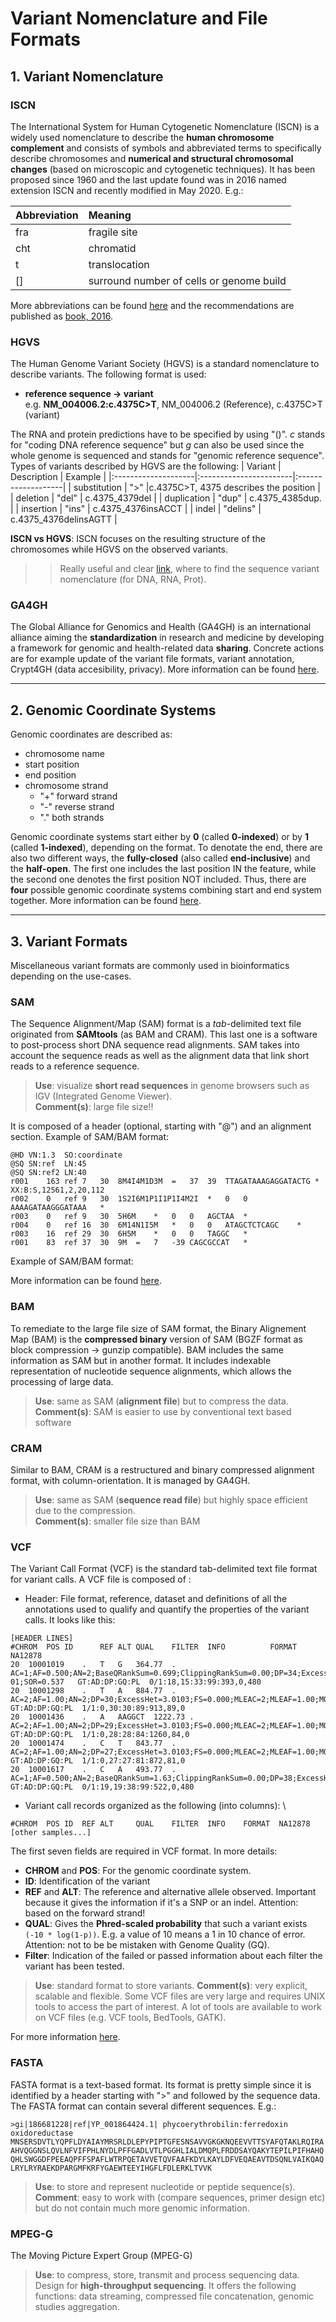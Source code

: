 # Variant Nomenclature and File Formats 

## 1. Variant Nomenclature 

### ISCN 
The International System for Human Cytogenetic Nomenclature (ISCN) is a widely used nomenclature to describe the **human chromosome complement** and consists of symbols and abbreviated terms to specifically describe chromosomes and **numerical and structural chromosomal changes** (based on microscopic and cytogenetic techniques). It has been proposed since 1960 and the last update found was in 2016 named extension ISCN and recently modified in May 2020. E.g.:

| Abbreviation        | Meaning                |
|:--------------------|:-----------------------|
| fra                 | fragile site           |
| cht                 | chromatid              |
| t                   | translocation          |
| []                  | surround number of cells or genome build |

More abbreviations can be found [here](https://www.coriell.org/0/Sections/Support/Global/iscn_help.aspx?PgId=263) and the recommendations are published as [book, 2016](https://www.karger.com/Book/Home/271658). 

### HGVS
The Human Genome Variant Society (HGVS) is a standard nomenclature to describe variants. The following format is used: 
* **reference sequence -> variant** \
 e.g. **NM_004006.2:c.4375C>T**, NM_004006.2 (Reference), c.4375C>T (variant) 


The RNA and protein predictions have to be specified by using "()". _c_ stands for "coding DNA reference sequence" but _g_ can also be used since the whole genome is sequenced and stands for "genomic reference sequence". \
Types of variants described by HGVS are the following: 
| Variant             | Description            | Example            |
|:--------------------|:-----------------------|:-------------------|
| substitution        | ">"                    |c.4375C>T, 4375 describes the position |
| deletion            | "del"              | c.4375_4379del |
| duplication         | "dup"         | c.4375_4385dup. | 
| insertion           | "ins" | c.4375_4376insACCT |
| indel               | "delins" | c.4375_4376delinsAGTT | 


**ISCN vs HGVS**: ISCN focuses on the resulting structure of the chromosomes while HGVS on the observed variants. 
>> Really useful and clear [link](https://varnomen.hgvs.org), where to find the sequence variant nomenclature (for DNA, RNA, Prot). 

### GA4GH
The Global Alliance for Genomics and Health (GA4GH) is an international alliance aiming the **standardization** in research and medicine by developing a framework for genomic and health-related data **sharing**. Concrete actions are for example update of the variant file formats, variant annotation, Crypt4GH (data accesibility, privacy). More information can be found [here](https://www.ga4gh.org). 

--------------- 

## 2. Genomic Coordinate Systems 
Genomic coordinates are described as: 
* chromosome name 
* start position 
* end position 
* chromosome strand 
   * "+" forward strand 
   * "-" reverse strand 
   * "." both strands

Genomic coordinate systems start either by **0** (called **0-indexed**) or by **1** (called **1-indexed**), depending on the format. To denotate the end, there are also two different ways, the **fully-closed** (also called **end-inclusive**) and the **half-open**. The first one includes the last position IN the feature, while the second one denotes the first position NOT included. Thus, there are **four** possible genomic coordinate systems combining start and end system together. More information can be found [here](https://plastid.readthedocs.io/en/latest/concepts/coordinates.html). 

--------------

## 3. Variant Formats 
Miscellaneous variant formats are commonly used in bioinformatics depending on the use-cases. 

### SAM 
The Sequence Alignment/Map (SAM) format is a _tab_-delimited text file originated from **SAMtools** (as BAM and CRAM). This last one is a software to post-process short DNA sequence read alignments. SAM takes into account the sequence reads as well as the alignment data that link short reads to a reference sequence. 

> **Use**: visualize **short read sequences** in genome browsers such as IGV (Integrated Genome Viewer). \
> **Comment(s)**: large file size!!

It is composed of a header (optional, starting with "@") and an alignment section. 
Example of SAM/BAM format:
```
@HD VN:1.3  SO:coordinate
@SQ SN:ref  LN:45
@SQ SN:ref2 LN:40
r001    163 ref 7   30  8M4I4M1D3M  =   37  39  TTAGATAAAGAGGATACTG *   XX:B:S,12561,2,20,112
r002    0   ref 9   30  1S2I6M1P1I1P1I4M2I  *   0   0   AAAAGATAAGGGATAAA   *
r003    0   ref 9   30  5H6M    *   0   0   AGCTAA  *
r004    0   ref 16  30  6M14N1I5M   *   0   0   ATAGCTCTCAGC    *
r003    16  ref 29  30  6H5M    *   0   0   TAGGC   *
r001    83  ref 37  30  9M  =   7   -39 CAGCGCCAT   *
```

Example of SAM/BAM format: 

More information can be found [here](https://samtools.github.io/hts-specs/SAMv1.pdf). 


### BAM
To remediate to the large file size of SAM format, the Binary Alignement Map (BAM) is the **compressed binary** version of SAM (BGZF format as block compression -> gunzip compatible). BAM includes the same information as SAM but in another format. It includes indexable representation of nucleotide sequence alignments, which allows the processing of large data. 

> **Use**: same as SAM (**alignment file**) but to compress the data. \
> **Comment(s)**: SAM is easier to use by conventional text based software 


### CRAM
Similar to BAM, CRAM is a restructured and binary compressed alignment format, with column-orientation. It is managed by GA4GH. 

> **Use**: same as SAM (**sequence read file**) but highly space efficient due to the compression. \
> **Comment(s)**: smaller file size than BAM

### VCF
The Variant Call Format (VCF) is the standard tab-delimited text file format for variant calls. A VCF file is composed of :
* Header: File format, reference, dataset and definitions of all the annotations used to qualify and quantify the properties of the variant calls. It looks like this: 
```
[HEADER LINES]
#CHROM  POS ID      REF ALT QUAL    FILTER  INFO          FORMAT          NA12878
20  10001019    .   T   G   364.77  .   AC=1;AF=0.500;AN=2;BaseQRankSum=0.699;ClippingRankSum=0.00;DP=34;ExcessHet=3.0103;FS=3.064;MLEAC=1;MLEAF=0.500;MQ=42.48;MQRankSum=-3.219e+00;QD=11.05;ReadPosRankSum=-6.450e-01;SOR=0.537   GT:AD:DP:GQ:PL  0/1:18,15:33:99:393,0,480
20  10001298    .   T   A   884.77  .   AC=2;AF=1.00;AN=2;DP=30;ExcessHet=3.0103;FS=0.000;MLEAC=2;MLEAF=1.00;MQ=60.00;QD=29.49;SOR=1.765    GT:AD:DP:GQ:PL  1/1:0,30:30:89:913,89,0
20  10001436    .   A   AAGGCT  1222.73 .   AC=2;AF=1.00;AN=2;DP=29;ExcessHet=3.0103;FS=0.000;MLEAC=2;MLEAF=1.00;MQ=60.00;QD=25.36;SOR=0.836    GT:AD:DP:GQ:PL  1/1:0,28:28:84:1260,84,0
20  10001474    .   C   T   843.77  .   AC=2;AF=1.00;AN=2;DP=27;ExcessHet=3.0103;FS=0.000;MLEAC=2;MLEAF=1.00;MQ=60.00;QD=31.25;SOR=1.302    GT:AD:DP:GQ:PL  1/1:0,27:27:81:872,81,0
20  10001617    .   C   A   493.77  .   AC=1;AF=0.500;AN=2;BaseQRankSum=1.63;ClippingRankSum=0.00;DP=38;ExcessHet=3.0103;FS=1.323;MLEAC=1;MLEAF=0.500;MQ=60.00;MQRankSum=0.00;QD=12.99;ReadPosRankSum=0.170;SOR=1.179   GT:AD:DP:GQ:PL  0/1:19,19:38:99:522,0,480
```
* Variant call records organized as the following (into columns): \
```
#CHROM  POS ID  REF ALT     QUAL    FILTER  INFO    FORMAT  NA12878 [other samples...] 
```
The first seven fields are required in VCF format. In more details:
* **CHROM** and **POS**: For the genomic coordinate system. 
* **ID**: Identification of the variant 
* **REF** and **ALT**: The reference and alternative allele observed. Important because it gives the information if it's a SNP or an indel. Attention: based on the forward strand!  
* **QUAL**: Gives the **Phred-scaled probability** that such a variant exists `(-10 * log(1-p))`. E.g. a value of 10 means a 1 in 10 chance of error. Attention: not to be be mistaken with Genome Quality (GQ). 
* **Filter**: Indication of the failed or passed information about each filter the variant has been tested. 

> **Use**: standard format to store variants. 
> **Comment(s)**: very explicit, scalable and flexible. Some VCF files are very large and requires UNIX tools to access the part of interest. A lot of tools are available to work on VCF files (e.g. VCF tools, BedTools, GATK).  

For more information [here](https://gatk.broadinstitute.org/hc/en-us/articles/360035531692-VCF-Variant-Call-Format). 

### FASTA
FASTA format is a text-based format. Its format is pretty simple since it is identified by a header starting with ">" and followed by the sequence data. The FASTA format can contain several different sequences. E.g.: 

```
>gi|186681228|ref|YP_001864424.1| phycoerythrobilin:ferredoxin oxidoreductase
MNSERSDVTLYQPFLDYAIAYMRSRLDLEPYPIPTGFESNSAVVGKGKNQEEVVTTSYAFQTAKLRQIRA
AHVQGGNSLQVLNFVIFPHLNYDLPFFGADLVTLPGGHLIALDMQPLFRDDSAYQAKYTEPILPIFHAHQ
QHLSWGGDFPEEAQPFFSPAFLWTRPQETAVVETQVFAAFKDYLKAYLDFVEQAEAVTDSQNLVAIKQAQ
LRYLRYRAEKDPARGMFKRFYGAEWTEEYIHGFLFDLERKLTVVK
```

> **Use**: to store and represent nucleotide or peptide sequence(s). 
> **Comment**: easy to work with (compare sequences, primer design etc) but do not contain much more genomic information.

### MPEG-G 
The Moving Picture Expert Group (MPEG-G) 

> **Use**: to compress, store, transmit and process sequencing data. Design for **high-throughput sequencing**. It offers the following functions: data streaming, compressed file concatenation, genomic studies aggregation.








